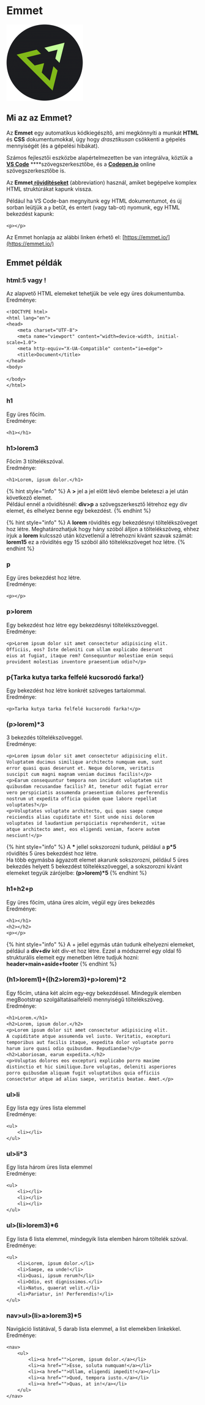 # Emmet

![](../.gitbook/assets/emmetlogo.png)

## Mi az az Emmet?

Az **Emmet** egy automatikus kódkiegészítő, ami megkönnyíti a munkát **HTML** és **CSS** dokumentumokkal, úgy hogy _drasztikusan_ csökkenti a gépelés mennyiségét \(és a gépelési hibákat\). 

Számos fejlesztői eszközbe alapértelmezetten be van integrálva, köztük a [**VS Code**](mi-a-vs-code.md) ****szövegszerkesztőbe, és a [**Codepen.io**](https://codepen.io/) online szövegszerkesztőbe is.

Az **Emmet**[ **rövidítéseket**](https://docs.emmet.io/abbreviations/syntax/) \(abbreviation\) használ, amiket begépelve komplex HTML struktúrákat kapunk vissza.

Például ha VS Code-ban megnyitunk egy HTML dokumentumot, és új sorban leütjük a `p` betűt, és entert \(vagy tab-ot\) nyomunk, egy HTML bekezdést kapunk:

```markup
<p></p>
```

Az Emmet honlapja az alábbi linken érhető el: [https://emmet.io/](https://emmet.io/)

## Emmet példák

### html:5 vagy !

Az alapvető HTML elemeket tehetjük be vele egy üres dokumentumba.  
Eredménye: 

```markup
<!DOCTYPE html>
<html lang="en">
<head>
    <meta charset="UTF-8">
    <meta name="viewport" content="width=device-width, initial-scale=1.0">
    <meta http-equiv="X-UA-Compatible" content="ie=edge">
    <title>Document</title>
</head>
<body>

</body>
</html>
```

### h1

Egy üres főcím.  
Eredménye:

```markup
<h1></h1>
```

### h1&gt;lorem3

Főcím 3 töltelékszóval.  
Eredménye:

```markup
<h1>Lorem, ipsum dolor.</h1>
```

{% hint style="info" %}
A **&gt;** jel a jel előtt lévő elembe beleteszi a jel után következő elemet.  
Például ennél a rövidítésnél: **div&gt;p** a szövegszerkesztő létrehoz egy div elemet, és elhelyez benne egy bekezdést.
{% endhint %}

{% hint style="info" %}
A **lorem** rövidítés egy bekezdésnyi töltelékszöveget hoz létre. Meghatározhatjuk hogy hány szóból álljon a töltelékszöveg, ehhez írjuk a **lorem** kulcsszó után közvetlenül a létrehozni kívánt szavak számát: **lorem15** ez a rövidítés egy 15 szóból álló töltelékszöveget hoz létre.
{% endhint %}

### p

Egy üres bekezdést hoz létre.  
Eredménye:

```markup
<p></p>
```

### p&gt;lorem

Egy bekezdést hoz létre egy bekezdésnyi töltelékszöveggel.  
Eredménye:

```markup
<p>Lorem ipsum dolor sit amet consectetur adipisicing elit. 
Officiis, eos? Iste deleniti cum ullam explicabo deserunt 
eius at fugiat, itaque rem? Consequuntur molestiae enim sequi
provident molestias inventore praesentium odio?</p>
```

### p{Tarka kutya tarka felfelé kucsorodó farka!}

Egy bekezdést hoz létre konkrét szöveges tartalommal.  
Eredménye:

```markup
<p>Tarka kutya tarka felfelé kucsorodó farka!</p>
```

### \(p&gt;lorem\)\*3

3 bekezdés töltelékszöveggel.  
Eredménye:

```markup
<p>Lorem ipsum dolor sit amet consectetur adipisicing elit. 
Voluptatem ducimus similique architecto numquam eum, sunt 
error quasi quas deserunt et. Neque dolorem, veritatis 
suscipit cum magni magnam veniam ducimus facilis!</p>
<p>Earum consequuntur tempora non incidunt voluptatem sit 
quibusdam recusandae facilis? At, tenetur odit fugiat error
vero perspiciatis assumenda praesentium dolores perferendis
nostrum ut expedita officia quidem quae labore repellat
voluptates?</p>
<p>Voluptates voluptate architecto, qui quas saepe cumque 
reiciendis alias cupiditate et! Sint unde nisi dolorem 
voluptates id laudantium perspiciatis reprehenderit, vitae 
atque architecto amet, eos eligendi veniam, facere autem 
nesciunt!</p>
```

{% hint style="info" %}
A **\*** jellel sokszorozni tudunk, például a **p\*5** rövidítés 5 üres bekezdést hoz létre.  
Ha több egymásba ágyazott elemet akarunk sokszorozni, például 5 üres bekezdés helyett 5 bekezdést töltelékszöveggel, a sokszorozni kívánt elemeket tegyük zárójelbe: **\(p&gt;lorem\)\*5**
{% endhint %}

### h1+h2+p

Egy üres főcím, utána üres alcím, végül egy üres bekezdés  
Eredménye:

```markup
<h1></h1>
<h2></h2>
<p></p>
```

{% hint style="info" %}
A + jellel egymás után tudunk elhelyezni elemeket, például a **div+div** két div-et hoz létre. Ezzel a módszerrel egy oldal fő strukturális elemeit egy menetben létre tudjuk hozni: **header+main+aside+footer**
{% endhint %}

### \(h1&gt;lorem1\)+\(\(h2&gt;lorem3\)+p&gt;lorem\)\*2

Egy főcím, utána két alcím egy-egy bekezdéssel. Mindegyik elemben megBootstrap szolgáltatásaifelelő mennyiségű töltelékszöveg.  
Eredménye:

```markup
<h1>Lorem.</h1>
<h2>Lorem, ipsum dolor.</h2>
<p>Lorem ipsum dolor sit amet consectetur adipisicing elit. 
A cupiditate atque assumenda vel iusto. Veritatis, excepturi 
temporibus aut facilis itaque, expedita dolor voluptate porro 
harum iure quasi odio quibusdam. Repudiandae?</p>
<h2>Laboriosam, earum expedita.</h2>
<p>Voluptas dolores eos excepturi explicabo porro maxime 
distinctio et hic similique.Iure voluptas, deleniti asperiores
porro quibusdam aliquam fugit voluptatibus quia officiis
consectetur atque ad alias saepe, veritatis beatae. Amet.</p>
```

### ul&gt;li

Egy lista egy üres lista elemmel  
Eredménye:

```markup
<ul>
    <li></li>
</ul>
```

### ul&gt;li\*3

Egy lista három üres lista elemmel  
Eredménye:

```markup
<ul>    
    <li></li>
    <li></li>
    <li></li>
</ul>
```

### ul&gt;\(li&gt;lorem3\)\*6

Egy lista 6 lista elemmel, mindegyik lista elemben három töltelék szóval.  
Eredménye:

```markup
<ul>
    <li>Lorem, ipsum dolor.</li>
    <li>Saepe, ea unde!</li>
    <li>Quasi, ipsum rerum?</li>
    <li>Odio, est dignissimos.</li>
    <li>Natus, quaerat velit.</li>
    <li>Pariatur, in! Perferendis!</li>
</ul>
```

### nav&gt;ul&gt;\(li&gt;a&gt;lorem3\)\*5

Navigáció listátával, 5 darab lista elemmel, a list elemekben linkekkel.  
Eredménye:

```markup
<nav>
    <ul>
        <li><a href="">Lorem, ipsum dolor.</a></li>
        <li><a href="">Esse, soluta numquam!</a></li>
        <li><a href="">Ullam, eligendi impedit!</a></li>
        <li><a href="">Quod, tempora iusto.</a></li>
        <li><a href="">Quas, at in!</a></li>
    </ul>
</nav>
```

